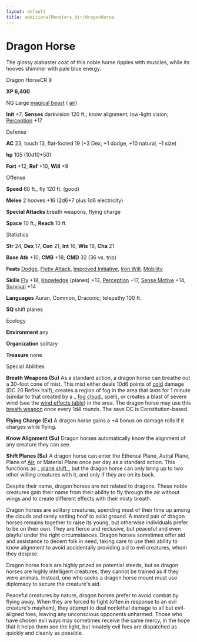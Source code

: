```yaml
---
layout: default
title: additionalMonsters_dir/dragonHorse
---
```

# Dragon Horse

The glossy alabaster coat of this noble horse ripples with muscles, while its hooves shimmer with pale blue energy.

Dragon HorseCR 9

**XP 6,400**

NG Large [magical beast](../monsters_dir/creatureTypes#_magical-beast) ( [air](../monsters_dir/creatureTypes#_air-subtype))

**Init** +7; **Senses** darkvision 120 ft., know alignment, low-light vision; [Perception](../additionalMonsters_dir/../skills_dir/perception#_perception) +17

Defense

**AC** 23, touch 13, flat-footed 19 (+3 Dex, +1 dodge, +10 natural, –1 size)

**hp** 105 (10d10+50)

**Fort** +12, **Ref** +10, **Will** +9

Offense

**Speed** 60 ft., fly 120 ft. (good)

**Melee** 2 hooves +16 (2d6+7 plus 1d6 electricity)

**Special Attacks** breath weapons, flying charge

**Space** 10 ft.; **Reach** 10 ft.

Statistics

**Str** 24, **Dex** 17, **Con** 21, **Int** 16, **Wis** 18, **Cha** 21

**Base Atk** +10; **CMB** +18; **CMD** 32 (36 vs. trip)

**Feats** [Dodge](../additionalMonsters_dir/../feats#_dodge), [Flyby Attack](../additionalMonsters_dir/../monsters_dir/monsterFeats#_flyby-attack), [Improved Initiative](../additionalMonsters_dir/../feats#_improved-initiative), [Iron Will](../additionalMonsters_dir/../feats#_iron-will), [Mobility](../additionalMonsters_dir/../feats#_mobility)

**Skills** [Fly](../additionalMonsters_dir/../skills_dir/fly#_fly) +18, [Knowledge](../additionalMonsters_dir/../skills_dir/knowledge#_knowledge) (planes) +13, [Perception](../additionalMonsters_dir/../skills_dir/perception#_perception) +17, [Sense Motive](../additionalMonsters_dir/../skills_dir/senseMotive#_sense-motive) +14, [Survival](../additionalMonsters_dir/../skills_dir/survival#_survival) +14

**Languages** Auran, Common, Draconic; telepathy 100 ft.

**SQ** shift planes

Ecology

**Environment** any

**Organization** solitary

**Treasure** none

Special Abilities

**Breath Weapons (Su)** As a standard action, a dragon horse can breathe out a 30-foot cone of mist. This mist either deals 10d6 points of [cold](../monsters_dir/creatureTypes#_cold-subtype) damage (DC 20 Reflex half), creates a region of fog in the area that lasts for 1 minute (similar to that created by a _ [fog cloud](../additionalMonsters_dir/../spells_dir/fogCloud)_ spell), or creates a blast of severe wind (see the [wind effects table](../additionalMonsters_dir/../environment#_table-13-10-wind-effects)) in the area. The dragon horse may use this [breath weapon](../monsters_dir/universalMonsterRules#_breath-weapon) once every 1d4 rounds. The save DC is Constitution-based.

**Flying Charge (Ex)** A dragon horse gains a +4 bonus on damage rolls if it charges while flying.

**Know Alignment (Su)** Dragon horses automatically know the alignment of any creature they can see.

**Shift Planes (Su)** A dragon horse can enter the Ethereal Plane, Astral Plane, Plane of [Air](../monsters_dir/creatureTypes#_air-subtype), or Material Plane once per day as a standard action. This functions as _ [plane shift](../additionalMonsters_dir/../spells_dir/planeShift#_plane-shift)_, but the dragon horse can only bring up to two other willing creatures with it, and only if they are on its back.

Despite their name, dragon horses are not related to dragons. These noble creatures gain their name from their ability to fly through the air without wings and to create different effects with their misty breath.

Dragon horses are solitary creatures, spending most of their time up among the clouds and rarely setting hoof to solid ground. A mated pair of dragon horses remains together to raise its young, but otherwise individuals prefer to be on their own. They are fierce and reclusive, but peaceful and even playful under the right circumstances. Dragon horses sometimes offer aid and assistance to decent folk in need, taking care to use their ability to know alignment to avoid accidentally providing aid to evil creatures, whom they despise.

Dragon horse foals are highly prized as potential steeds, but as dragon horses are highly intelligent creatures, they cannot be trained as if they were animals. Instead, one who seeks a dragon horse mount must use diplomacy to secure the creature's aid.

Peaceful creatures by nature, dragon horses prefer to avoid combat by flying away. When they are forced to fight (often in response to an evil creature's mayhem), they attempt to deal nonlethal damage to all but evil-aligned foes, leaving any unconscious opponents unharmed. Those who have chosen evil ways may sometimes receive the same mercy, in the hope that it helps them see the light, but innately evil foes are dispatched as quickly and cleanly as possible.

